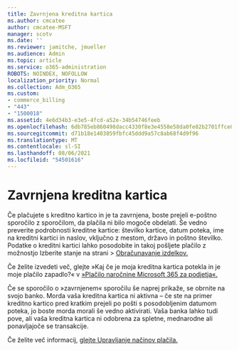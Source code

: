 ```yaml
---
title: Zavrnjena kreditna kartica
ms.author: cmcatee
author: cmcatee-MSFT
manager: scotv
ms.date: ''
ms.reviewer: jamitche, jmueller
ms.audience: Admin
ms.topic: article
ms.service: o365-administration
ROBOTS: NOINDEX, NOFOLLOW
localization_priority: Normal
ms.collection: Adm_O365
ms.custom:
- commerce_billing
- "443"
- "1500018"
ms.assetid: 4e6d34b3-e3e5-4fcd-a52e-34b54746feeb
ms.openlocfilehash: 6db785eb860498dacc4330f8e3e4558e58da0fe82b2701ffce8abe615678275a
ms.sourcegitcommit: d71b18e1403859fbfc45ddd9a57c8ab68f4d9f96
ms.translationtype: MT
ms.contentlocale: sl-SI
ms.lasthandoff: 08/06/2021
ms.locfileid: "54501616"
---
```

# <a name="declined-credit-card"></a>Zavrnjena kreditna kartica

Če plačujete s kreditno kartico in je ta zavrnjena, boste prejeli e-poštno sporočilo z sporočilom, da plačila ni bilo mogoče obdelati. Še vedno preverite [](https://go.microsoft.com/fwlink/p/?linkid=842054) podrobnosti kreditne kartice: številko kartice, datum poteka, ime na kreditni kartici in naslov, vključno z mestom, državo in poštno številko. Podatke o kreditni kartici lahko posodobite in  takoj pošljete plačilo z možnostjo Izberite stanje na strani  >  [Obračunavanje izdelkov.](https://go.microsoft.com/fwlink/p/?linkid=842054)

Če želite izvedeti več, glejte »Kaj če je moja kreditna kartica potekla in je moje plačilo zapadlo?« v [»Plačilo naročnine Microsoft 365 za podjetja«.](/microsoft-365/commerce/billing-and-payments/pay-for-your-subscription#what-if-my-credit-card-was-declined-and-my-payment-is-past-due)
  
Če se sporočilo o »zavrnjenem« sporočilu še naprej prikaže, se obrnite na svojo banko. Morda vaša kreditna kartica ni aktivna – če ste na primer kreditno kartico pred kratkim prejeli po pošti s posodobljenim datumom poteka, jo boste morda morali še vedno aktivirati. Vaša banka lahko tudi pove, ali vaša kreditna kartica ni odobrena za spletne, mednarodne ali ponavljajoče se transakcije.
  
Če želite več informacij, [glejte Upravljanje načinov plačila.](/microsoft-365/commerce/billing-and-payments/manage-payment-methods)